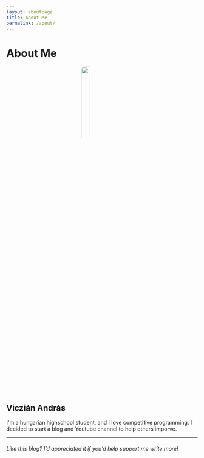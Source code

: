 ```yaml
---
layout: aboutpage
title: About Me
permalink: /about/
---
```


# About Me

<img src="/blog/picture_of_me.jpg" width="22%" height="22%" style="border-radius:10px;display:block;margin-left:auto;margin-right:auto"/>
<h2 style="display:block;margin-left:auto;margin-right:auto"> Viczián András </h2>

I'm a hungarian highschool student, and I love competitive programming. I decided to start a blog and Youtube channel to help others imporve.

<hr>

###### Like this blog? I’d appreciated it if you’d help support me write more!

